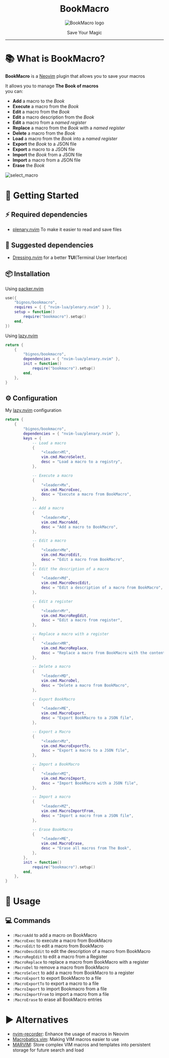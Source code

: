 <h1 align="center">
                                   BookMacro 
</h1>

<p align="center">
    <img src="bookMacro.png" alt="BookMacro logo" title="BookMacro logo">
</p>

<p align="center">
                                Save Your Magic
</p>

---

# 📚 What is BookMacro?

**BookMacro** is a [Neovim](https://neovim.io/) plugin that allows you to save your macros

It allows you to manage **The Book of macros**  
you can:

- **Add** a macro to the _Book_
- **Execute** a macro from the _Book_
- **Edit** a macro from the _Book_
- **Edit** a macro description from the _Book_
- **Edit** a macro from a _named register_
- **Replace** a macro from the _Book_ with a _named register_
- **Delete** a macro from the _Book_
- **Load** a macro from the _Book_ into a _named register_
- **Export** the _Book_ to a JSON file
- **Export** a macro to a JSON file
- **Import** the _Book_ from a JSON file
- **Import** a macro from a JSON file
- **Erase** the _Book_

![select_macro](https://user-images.githubusercontent.com/43069553/229956541-b0025501-baad-4583-be44-7ff4d96750cc.gif)

# 🔰 Getting Started

## ⚡️ Required dependencies

- [plenary.nvim](https://github.com/nvim-lua/plenary.nvim) To make it easier to read and save files

## 🍉 Suggested dependencies

- [Dressing.nvim](https://github.com/stevearc/dressing.nvim) for a better **TUI**(Terminal User Interface)

## 📦 Installation

Using [packer.nvim](https://github.com/wbthomason/packer.nvim)

```lua
use({
    "bignos/bookmacro",
    requires = { { "nvim-lua/plenary.nvim" } },
    setup = function()
        require("bookmacro").setup()
    end,
})
```

Using [lazy.nvim](https://github.com/folke/lazy.nvim)

```lua
return {
    {
        "bignos/bookmacro",
        dependencies = { "nvim-lua/plenary.nvim" },
        init = function()
            require("bookmacro").setup()
        end,
    },
}
```

## ⚙️ Configuration

My [lazy.nvim](https://github.com/folke/lazy.nvim) configuration

```lua
return {
    {
        "bignos/bookmacro",
        dependencies = { "nvim-lua/plenary.nvim" },
        keys = {
            -- Load a macro
            {
                "<leader>Ml",
                vim.cmd.MacroSelect,
                desc = "Load a macro to a registry",
            },

            -- Execute a macro
            {
                "<leader>Mx",
                vim.cmd.MacroExec,
                desc = "Execute a macro from BookMacro",
            },

            -- Add a macro
            {
                "<leader>Ma",
                vim.cmd.MacroAdd,
                desc = "Add a macro to BookMacro",
            },

            -- Edit a macro
            {
                "<leader>Me",
                vim.cmd.MacroEdit,
                desc = "Edit a macro from BookMacro",
            },
            -- Edit the description of a macro
            {
                "<leader>Md",
                vim.cmd.MacroDescEdit,
                desc = "Edit a description of a macro from BookMacro",
            },

            -- Edit a register
            {
                "<leader>Mr",
                vim.cmd.MacroRegEdit,
                desc = "Edit a macro from register",
            },

            -- Replace a macro with a register
            {
                "<leader>MR",
                vim.cmd.MacroReplace,
                desc = "Replace a macro from BookMacro with the content of a register",
            },

            -- Delete a macro
            {
                "<leader>MD",
                vim.cmd.MacroDel,
                desc = "Delete a macro from BookMacro",
            },

            -- Export BookMacro
            {
                "<leader>ME",
                vim.cmd.MacroExport,
                desc = "Export BookMacro to a JSON file",
            },

            -- Export a Macro
            {
                "<leader>Mz",
                vim.cmd.MacroExportTo,
                desc = "Export a macro to a JSON file",
            },

            -- Import a BookMacro
            {
                "<leader>MI",
                vim.cmd.MacroImport,
                desc = "Import BookMacro with a JSON file",
            }, 

            -- Import a macro
            {
                "<leader>MZ",
                vim.cmd.MacroImportFrom,
                desc = "Import a macro from a JSON file",
            },

            -- Erase BookMacro
            {
                "<leader>ME",
                vim.cmd.MacroErase,
                desc = "Erase all macros from The Book",
            },
        },
        init = function()
            require("bookmacro").setup()
        end,
    },
}
```

# 🚀 Usage

## 💻 Commands

- `:MacroAdd` to add a macro on BookMacro
- `:MacroExec` to execute a macro from BookMacro
- `:MacroEdit` to edit a macro from BookMacro
- `:MacroDescEdit` to edit the description of a macro from BookMacro
- `:MacroRegEdit` to edit a macro from a Register
- `:MacroReplace` to replace a macro from BookMacro with a register
- `:MacroDel` to remove a macro from BookMacro
- `:MacroSelect` to add a macro from BookMacro to a register
- `:MacroExport` to export BookMacro to a file
- `:MacroExportTo` to export a macro to a file
- `:MacroImport` to import Bookmacro from a file
- `:MacroImportFrom` to import a macro from a file
- `:MacroErase` to erase all BookMacro entries

# ▶️ Alternatives

- [nvim-recorder](https://github.com/chrisgrieser/nvim-recorder): Enhance the usage of macros in Neovim
- [Macrobatics.vim](https://github.com/svermeulen/vim-macrobatics): Making VIM macros easier to use
- [MARVIM](https://github.com/chamindra/marvim): Store complex VIM macros and templates into persistent storage for future search and load
